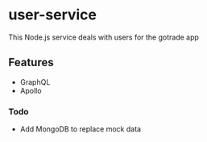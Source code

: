 ﻿# user-service
This Node.js service deals with users for the gotrade app

## Features
- GraphQL
- Apollo

### Todo
- Add MongoDB to replace mock data
